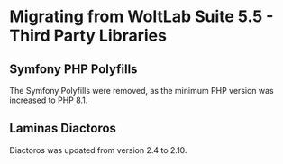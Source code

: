 # Migrating from WoltLab Suite 5.5 - Third Party Libraries

## Symfony PHP Polyfills

The Symfony Polyfills were removed, as the minimum PHP version was increased to PHP 8.1.

## Laminas Diactoros

Diactoros was updated from version 2.4 to 2.10.

